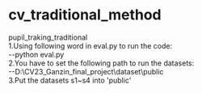 # cv_traditional_method
pupil_traking_traditional  
1.Using following word in eval.py to run the code:  
--python eval.py  
2.You have to set the following path to run the datasets:  
--D:\CV23_Ganzin_final_project\dataset\public  
3.Put the datasets s1~s4 into 'public'  

